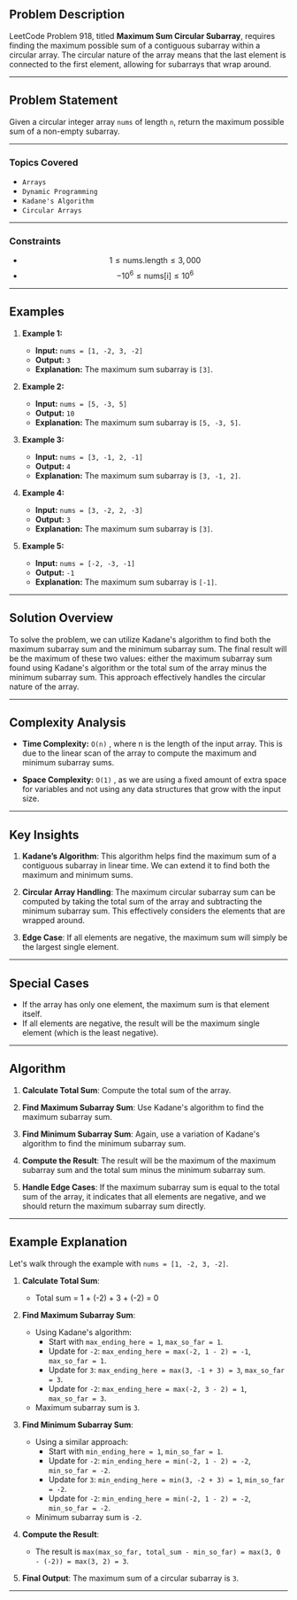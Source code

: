 ## Problem Description

LeetCode Problem 918, titled **Maximum Sum Circular Subarray**, requires finding the maximum possible sum of a contiguous subarray within a circular array. The circular nature of the array means that the last element is connected to the first element, allowing for subarrays that wrap around.

---
## Problem Statement

Given a circular integer array `nums` of length `n`, return the maximum possible sum of a non-empty subarray.

---
### Topics Covered

- `Arrays`
- `Dynamic Programming`
- `Kadane's Algorithm`
- `Circular Arrays`

---
### Constraints

- $$ 1 \leq \text{nums.length} \leq 3,000 $$
- $$ -10^6 \leq \text{nums[i]} \leq 10^6 $$

---
## Examples

1. **Example 1:**
    - **Input:** `nums = [1, -2, 3, -2]`
    - **Output:** `3`
    - **Explanation:** The maximum sum subarray is `[3]`.

2. **Example 2:**
    - **Input:** `nums = [5, -3, 5]`
    - **Output:** `10`
    - **Explanation:** The maximum sum subarray is `[5, -3, 5]`.

3. **Example 3:**
    - **Input:** `nums = [3, -1, 2, -1]`
    - **Output:** `4`
    - **Explanation:** The maximum sum subarray is `[3, -1, 2]`.

4. **Example 4:**
    - **Input:** `nums = [3, -2, 2, -3]`
    - **Output:** `3`
    - **Explanation:** The maximum sum subarray is `[3]`.

5. **Example 5:**
    - **Input:** `nums = [-2, -3, -1]`
    - **Output:** `-1`
    - **Explanation:** The maximum sum subarray is `[-1]`.

---
## Solution Overview

To solve the problem, we can utilize Kadane's algorithm to find both the maximum subarray sum and the minimum subarray sum. The final result will be the maximum of these two values: either the maximum subarray sum found using Kadane's algorithm or the total sum of the array minus the minimum subarray sum. This approach effectively handles the circular nature of the array.

---
## Complexity Analysis

- **Time Complexity:** `O(n)` , where n is the length of the input array. This is due to the linear scan of the array to compute the maximum and minimum subarray sums.

- **Space Complexity:** `O(1)` , as we are using a fixed amount of extra space for variables and not using any data structures that grow with the input size.
---
## Key Insights

1. **Kadane’s Algorithm**: This algorithm helps find the maximum sum of a contiguous subarray in linear time. We can extend it to find both the maximum and minimum sums.

2. **Circular Array Handling**: The maximum circular subarray sum can be computed by taking the total sum of the array and subtracting the minimum subarray sum. This effectively considers the elements that are wrapped around.

3. **Edge Case**: If all elements are negative, the maximum sum will simply be the largest single element.
---
## Special Cases

- If the array has only one element, the maximum sum is that element itself.
- If all elements are negative, the result will be the maximum single element (which is the least negative).
---
## Algorithm

1. **Calculate Total Sum**: Compute the total sum of the array.

2. **Find Maximum Subarray Sum**: Use Kadane's algorithm to find the maximum subarray sum.

3. **Find Minimum Subarray Sum**: Again, use a variation of Kadane's algorithm to find the minimum subarray sum.

4. **Compute the Result**: The result will be the maximum of the maximum subarray sum and the total sum minus the minimum subarray sum.

5. **Handle Edge Cases**: If the maximum subarray sum is equal to the total sum of the array, it indicates that all elements are negative, and we should return the maximum subarray sum directly.
---
## Example Explanation

Let's walk through the example with `nums = [1, -2, 3, -2]`.

1. **Calculate Total Sum**:
    - Total sum = 1 + (-2) + 3 + (-2) = 0


2. **Find Maximum Subarray Sum**:
    - Using Kadane's algorithm:
        - Start with `max_ending_here = 1`, `max_so_far = 1`.
        - Update for `-2`: `max_ending_here = max(-2, 1 - 2) = -1`, `max_so_far = 1`.
        - Update for `3`: `max_ending_here = max(3, -1 + 3) = 3`, `max_so_far = 3`.
        - Update for `-2`: `max_ending_here = max(-2, 3 - 2) = 1`, `max_so_far = 3`.
    - Maximum subarray sum is `3`.


3. **Find Minimum Subarray Sum**:
    - Using a similar approach:
        - Start with `min_ending_here = 1`, `min_so_far = 1`.
        - Update for `-2`: `min_ending_here = min(-2, 1 - 2) = -2`, `min_so_far = -2`.
        - Update for `3`: `min_ending_here = min(3, -2 + 3) = 1`, `min_so_far = -2`.
        - Update for `-2`: `min_ending_here = min(-2, 1 - 2) = -2`, `min_so_far = -2`.
    - Minimum subarray sum is `-2`.


4. **Compute the Result**:
    - The result is `max(max_so_far, total_sum - min_so_far) = max(3, 0 - (-2)) = max(3, 2) = 3`.


5. **Final Output**: The maximum sum of a circular subarray is `3`.

---
